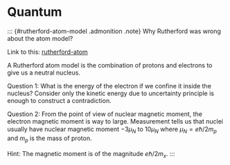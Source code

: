 # Quantum

::: {#rutherford-atom-model .admonition .note}
Why Rutherford was wrong about the atom model?

Link to this: [rutherford-atom](#rutherford-atom-model)

A Rutherford atom model is the combination of protons and electrons to
give us a neutral nucleus.

Question 1: What is the energy of the electron if we confine it inside
the nucleus? Consider only the kinetic energy due to uncertainty
principle is enough to construct a contradiction.

Question 2: From the point of view of nuclear magnetic moment, the
electron magnetic moment is way to large. Measurement tells us that
nuclei usually have nuclear magnetic moment $-3\mu_N$ to $10\mu_N$ where
$\mu_N=e\hbar/2m_p$ and $m_p$ is the mass of proton.

Hint: The magnetic moment is of the magnitude $e\hbar/2m_x$.
:::
